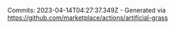 Commits: 2023-04-14T04:27:37.349Z - Generated via https://github.com/marketplace/actions/artificial-grass
<br>
